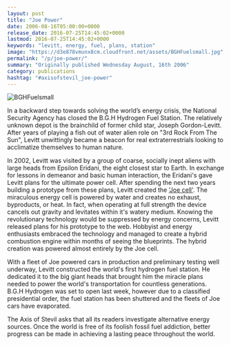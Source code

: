 ```yaml
---
layout: post
title: "Joe Power"
date: 2006-08-16T05:00:00+0000
release_date: 2016-07-25T14:45:02+0000
lastmod: 2016-07-25T14:45:02+0000
keywords: "levitt, energy, fuel, plans, station"
image: "https://d3e878vmunx8cm.cloudfront.net/assets/BGHFuelsmall.jpg"
permalink: "/p/joe-power/"
summary: "Originally published Wednesday August, 16th 2006"
category: publications
hashtag: "#axisofstevil_joe-power"
---
```


[Id_1]: https://d3e878vmunx8cm.cloudfront.net/assets/BGHFuelsmall.jpg "BGHFuelsmall"
![BGHFuelsmall][Id_1]

In a backward step towards solving the world’s energy crisis, the National Security Agency has closed the B.G.H Hydrogen Fuel Station. The relatively unknown depot is the brainchild of former child star, Joseph Gordon-Levitt. After years of playing a fish out of water alien role on "3rd Rock From The Sun", Levitt unwittingly became a beacon for real extraterrestrials looking to acclimatize themselves to human nature.

In 2002, Levitt was visited by a group of coarse, socially inept aliens with large heads from Epsilon Eridani, the eight closest star to Earth. In exchange for lessons in demeanor and basic human interaction, the Eridani's gave Levitt plans for the ultimate power cell. After spending the next two years building a prototype from these plans, Levitt created the ['Joe cell'](http://educate-yourself.org/fe/fejoewatercell.shtml "Joe cell"). The miraculous energy cell is powered by water and creates no exhaust, byproducts, or heat. In fact, when operating at full strength the device cancels out gravity and levitates within it's watery medium. Knowing the revolutionary technology would be suppressed by energy concerns, Levitt released plans for his prototype to the web. Hobbyist and energy enthusiasts embraced the technology and managed to create a hybrid combustion engine within months of seeing the blueprints. The hybrid creation was powered almost entirely by the Joe cell.

With a fleet of Joe powered cars in production and preliminary testing well underway, Levitt constructed the world's first hydrogen fuel station. He dedicated it to the big giant heads that brought him the miracle plans needed to power the world's transportation for countless generations. B.G.H Hydrogen was set to open last week, however due to a classified presidential order, the fuel station has been shuttered and the fleets of Joe cars have evaporated.

The Axis of Stevil asks that all its readers investigate alternative energy sources. Once the world is free of its foolish fossil fuel addiction, better progress can be made in achieving a lasting peace throughout the world.
